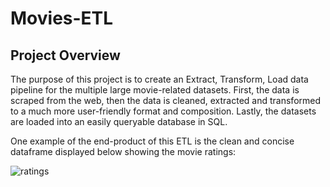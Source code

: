 # Movies-ETL

## Project Overview

The purpose of this project is to create an Extract, Transform, Load data pipeline for the multiple large movie-related datasets.  First, the data is scraped from the web, then the data is cleaned, extracted and transformed to a much more user-friendly format and composition.  Lastly, the datasets are loaded into an easily queryable database in SQL.

One example of the end-product of this ETL is the clean and concise dataframe displayed below showing the movie ratings:

![ratings](link)